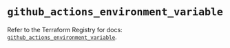 # `github_actions_environment_variable`

Refer to the Terraform Registry for docs: [`github_actions_environment_variable`](https://registry.terraform.io/providers/integrations/github/6.7.5/docs/resources/actions_environment_variable).
